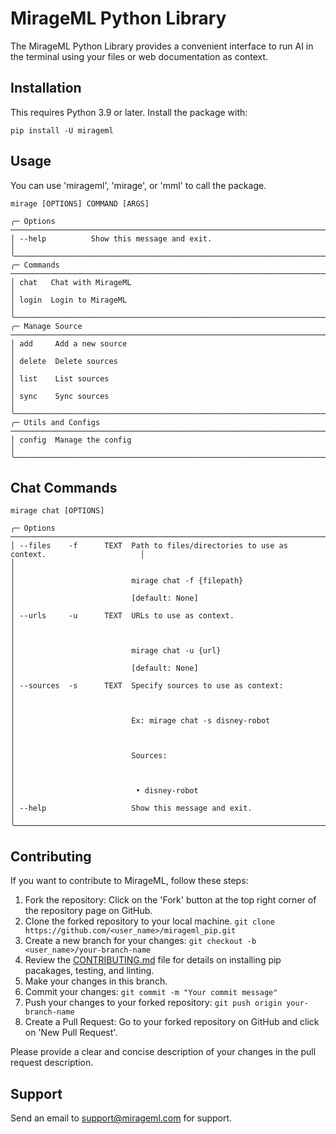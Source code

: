 # MirageML Python Library

The MirageML Python Library provides a convenient interface to run AI in the terminal using your files or web documentation as context.

## Installation

This requires Python 3.9 or later. Install the package with:

```
pip install -U mirageml
```

## Usage
You can use 'mirageml', 'mirage', or 'mml' to call the package.
```
mirage [OPTIONS] COMMAND [ARGS]
```
```
╭─ Options ─────────────────────────────────────────────────────────────────────────────────╮
│ --help          Show this message and exit.                                               │
╰───────────────────────────────────────────────────────────────────────────────────────────╯
╭─ Commands ────────────────────────────────────────────────────────────────────────────────╮
│ chat   Chat with MirageML                                                                 │
│ login  Login to MirageML                                                                  │
╰───────────────────────────────────────────────────────────────────────────────────────────╯
╭─ Manage Source ───────────────────────────────────────────────────────────────────────────╮
│ add     Add a new source                                                                  │
│ delete  Delete sources                                                                    │
│ list    List sources                                                                      │
│ sync    Sync sources                                                                      │
╰───────────────────────────────────────────────────────────────────────────────────────────╯
╭─ Utils and Configs ───────────────────────────────────────────────────────────────────────╮
│ config  Manage the config                                                                 │
╰───────────────────────────────────────────────────────────────────────────────────────────╯
```

## Chat Commands
```
mirage chat [OPTIONS]
```
```
╭─ Options ─────────────────────────────────────────────────────────────────────────────────╮
│ --files    -f      TEXT  Path to files/directories to use as context.                     │
│                                                                                           │
│                          mirage chat -f {filepath}                                        │
│                          [default: None]                                                  │
│ --urls     -u      TEXT  URLs to use as context.                                          │
│                                                                                           │
│                          mirage chat -u {url}                                             │
│                          [default: None]                                                  │
│ --sources  -s      TEXT  Specify sources to use as context:                               │
│                                                                                           │
│                          Ex: mirage chat -s disney-robot                                  │
│                                                                                           │
│                          Sources:                                                         │
│                                                                                           │
│                           • disney-robot                                                  │
│ --help                   Show this message and exit.                                      │
╰───────────────────────────────────────────────────────────────────────────────────────────╯
```

## Contributing
If you want to contribute to MirageML, follow these steps:

1. Fork the repository: Click on the 'Fork' button at the top right corner of the repository page on GitHub.
2. Clone the forked repository to your local machine. `git clone https://github.com/<user_name>/mirageml_pip.git`
3. Create a new branch for your changes: `git checkout -b <user_name>/your-branch-name`
4. Review the [CONTRIBUTING.md](CONTRIBUTING.md) file for details on installing pip pacakages, testing, and linting.
4. Make your changes in this branch.
5. Commit your changes: `git commit -m "Your commit message"`
6. Push your changes to your forked repository: `git push origin your-branch-name`
7. Create a Pull Request: Go to your forked repository on GitHub and click on 'New Pull Request'.

Please provide a clear and concise description of your changes in the pull request description.


## Support
Send an email to [support@mirageml.com](mailto:support@mirageml.com) for support.
